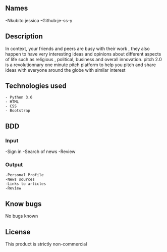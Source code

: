## Names 
 -Nkubito jessica
 -Github:je-ss-y

## Description
In context, your friends and peers are busy with their work , they also happen to have very interesting ideas and opinions about different aspects of life such as religious , political, business and overall innovation. pitch 2.0 is a revolutionnary one minute pitch platform to help you pitch and share ideas with everyone around the globe with similar interest

## Technologies used
    - Python 3.6
    - HTML
    - CSS
    - Bootstrap


## BDD
### Input

   -Sign in 
   -Search of news
   -Review

### Output

    -Personal Profile
    -News sources
    -Links to articles
    -Review




## Know bugs
 No bugs known


 ## License

 This product is strictly non-commercial